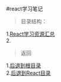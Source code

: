 #react学习笔记

>目录结构：  

1.[React学习资源汇总](https://github.com/dandelion936/studyNotes/blob/master/react/%E8%B5%84%E6%96%99%E6%B1%87%E6%80%BB/React%E5%AD%A6%E4%B9%A0%E8%B5%84%E6%BA%90%E6%B1%87%E6%80%BB.md)  
2.  

> 返回 
 
1.[后退到根目录](https://github.com/dandelion936/studyNotes/blob/master/README.md)  
2.[后退到React目录](https://github.com/dandelion936/studyNotes/blob/master/react/README.md)
